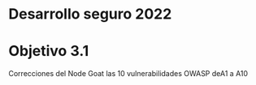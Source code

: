 # Desarrollo seguro 2022
# Objetivo 3.1

Correcciones del Node Goat las 10 vulnerabilidades OWASP deA1 a A10

